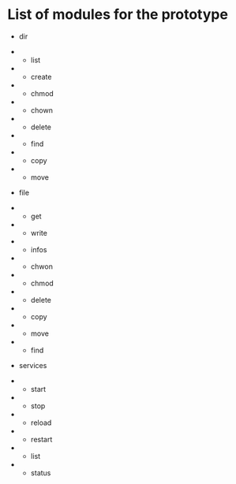# List of modules for the prototype

* dir
* * list
* * create
* * chmod
* * chown
* * delete
* * find
* * copy
* * move

* file
* * get
* * write
* * infos
* * chwon
* * chmod
* * delete
* * copy
* * move
* * find

* services
* * start
* * stop
* * reload
* * restart
* * list
* * status
